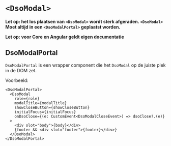 # `<DsoModal>`

**Let op: het los plaatsen van `<DsoModal>` wordt sterk afgeraden. `<DsoModal>` Moet altijd in een `<DsoModalPortal>` geplaatst worden.**

**Let op: voor Core en Angular geldt eigen documentatie**

## DsoModalPortal

`DsoModalPortal` is een wrapper component die het `DsoModal` op de juiste plek in de DOM zet.

Voorbeeld:

```
<DsoModalPortal>
  <DsoModal
    role={role}
    modalTitle={modalTitle}
    showCloseButton={showCloseButton}
    initialFocus={initialFocus}
    onDsoClose={(e: CustomEvent<DsoModalCloseEvent>) => dsoClose?.(e)}
  >
    <div slot="body">{body}</div>
    {footer && <div slot="footer">{footer}</div>}
  </DsoModal>
</DsoModalPortal>
```
